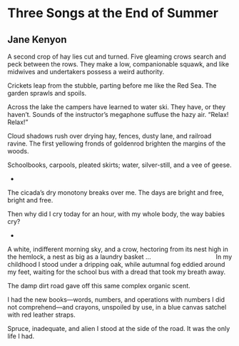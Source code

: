 # Three Songs at the End of Summer
## Jane Kenyon
A second crop of hay lies cut
and turned. Five gleaming crows
search and peck between the rows.
They make a low, companionable squawk,
and like midwives and undertakers
possess a weird authority.

Crickets leap from the stubble,
parting before me like the Red Sea.
The garden sprawls and spoils.

Across the lake the campers have learned
to water ski. They have, or they haven’t.
Sounds of the instructor’s megaphone
suffuse the hazy air. “Relax! Relax!”

Cloud shadows rush over drying hay,
fences, dusty lane, and railroad ravine.
The first yellowing fronds of goldenrod
brighten the margins of the woods.

Schoolbooks, carpools, pleated skirts;
water, silver-still, and a vee of geese.

*

The cicada’s dry monotony breaks
over me. The days are bright
and free, bright and free.

Then why did I cry today
for an hour, with my whole
body, the way babies cry?

*

A white, indifferent morning sky,
and a crow, hectoring from its nest
high in the hemlock, a nest as big
as a laundry basket ...
                                    In my childhood
I stood under a dripping oak,
while autumnal fog eddied around my feet,
waiting for the school bus
with a dread that took my breath away.

The damp dirt road gave off
this same complex organic scent.

I had the new books—words, numbers,
and operations with numbers I did not
comprehend—and crayons, unspoiled
by use, in a blue canvas satchel
with red leather straps.

Spruce, inadequate, and alien
I stood at the side of the road.
It was the only life I had.